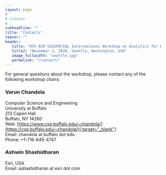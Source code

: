 ```yaml
---
layout: page
#
# Content
#
subheadline: ""
title: "Contacts"
teaser: ""
header:
   title: "9th ACM SIGSPATIAL International Workshop on Analytics for Big Geospatial Data (BigSpatial 2020)"
   title2: "November 3, 2020, Seattle, Washington, USA"
   image_fullwidth: "seattle.jpg"
   permalink: "/contact/"
---
```


For general questions about the workshop, please contact any of the following workshop chairs:


### Varun Chandola

Computer Science and Engineering  
University at Buffalo  
213 Capen Hall  
Buffalo, NY 14260  
Web: [https://www.cse.buffalo.edu/~chandola/](https://cse.buffalo.edu/~chandola/){:target="_blank"}  
Email: chandola at buffalo dot edu  
Phone: +1-716-645-4747  



### Ashwin Shashidharan

Esri, USA  
Email: ashashidharan at esri dot com





